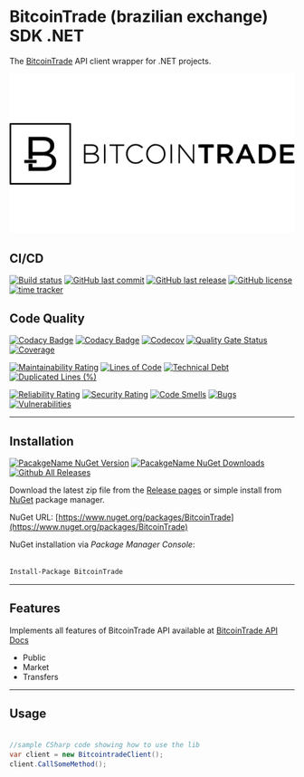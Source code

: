 # BitcoinTrade (brazilian exchange) SDK .NET

The [BitcoinTrade](https://bitcointrade.com.br) API client wrapper for .NET projects.

![Bitcointrade](https://raw.githubusercontent.com/guibranco/bitcointrade-sdk-dotnet/master/logo.png)

## CI/CD

[![Build status](https://ci.appveyor.com/api/projects/status/dekoywhywve3258w?svg=true)](https://ci.appveyor.com/project/guibranco/bitcointrade-sdk-dotnet)
[![GitHub last commit](https://img.shields.io/github/last-commit/guibranco/bitcointrade-sdk-dotnet)](https://github.com/guibranco/bitcointrade-sdk-dotnet)
[![GitHub last release](https://img.shields.io/github/release-date/guibranco/bitcointrade-sdk-dotnet.svg?style=flat)](https://github.com/guibranco/bitcointrade-sdk-dotnet)
[![GitHub license](https://img.shields.io/github/license/guibranco/bitcointrade-sdk-dotnet)](https://github.com/guibranco/bitcointrade-sdk-dotnet)
[![time tracker](https://wakatime.com/badge/github/guibranco/bitcointrade-sdk-dotnet.svg)](https://wakatime.com/badge/github/guibranco/bitcointrade-sdk-dotnet)

## Code Quality

[![Codacy Badge](https://app.codacy.com/project/badge/Grade/bd0f2cac323e4b28a4560cd8bae1fd2d)](https://www.codacy.com/manual/guilherme_9/bitcointrade-sdk-dotnet)
[![Codacy Badge](https://api.codacy.com/project/badge/Coverage/bd0f2cac323e4b28a4560cd8bae1fd2d)](https://www.codacy.com/manual/guilherme_9/cbitcointrade-sdk-dotnet)
[![Codecov](https://codecov.io/gh/guibranco/bitcointrade-sdk-dotnet/branch/master/graph/badge.svg)](https://codecov.io/gh/guibranco/bitcointrade-sdk-dotnet)
[![Quality Gate Status](https://sonarcloud.io/api/project_badges/measure?project=guibranco_bitcointrade-sdk-dotnet&metric=alert_status)](https://sonarcloud.io/dashboard?id=guibranco_bitcointrade-sdk-dotnet)
[![Coverage](https://sonarcloud.io/api/project_badges/measure?project=guibranco_bitcointrade-sdk-dotnet&metric=coverage)](https://sonarcloud.io/dashboard?id=guibranco_bitcointrade-sdk-dotnet)

[![Maintainability Rating](https://sonarcloud.io/api/project_badges/measure?project=guibranco_bitcointrade-sdk-dotnet&metric=sqale_rating)](https://sonarcloud.io/dashboard?id=guibranco_bitcointrade-sdk-dotnet)
[![Lines of Code](https://sonarcloud.io/api/project_badges/measure?project=guibranco_bitcointrade-sdk-dotnet&metric=ncloc)](https://sonarcloud.io/dashboard?id=guibranco_bitcointrade-sdk-dotnet)
[![Technical Debt](https://sonarcloud.io/api/project_badges/measure?project=guibranco_bitcointrade-sdk-dotnet&metric=sqale_index)](https://sonarcloud.io/dashboard?id=guibranco_bitcointrade-sdk-dotnet)
[![Duplicated Lines (%)](https://sonarcloud.io/api/project_badges/measure?project=guibranco_bitcointrade-sdk-dotnet&metric=duplicated_lines_density)](https://sonarcloud.io/dashboard?id=guibranco_bitcointrade-sdk-dotnet)

[![Reliability Rating](https://sonarcloud.io/api/project_badges/measure?project=guibranco_bitcointrade-sdk-dotnet&metric=reliability_rating)](https://sonarcloud.io/dashboard?id=guibranco_bitcointrade-sdk-dotnet)
[![Security Rating](https://sonarcloud.io/api/project_badges/measure?project=guibranco_bitcointrade-sdk-dotnet&metric=security_rating)](https://sonarcloud.io/dashboard?id=guibranco_bitcointrade-sdk-dotnet)
[![Code Smells](https://sonarcloud.io/api/project_badges/measure?project=guibranco_bitcointrade-sdk-dotnet&metric=code_smells)](https://sonarcloud.io/dashboard?id=guibranco_bitcointrade-sdk-dotnet)
[![Bugs](https://sonarcloud.io/api/project_badges/measure?project=guibranco_bitcointrade-sdk-dotnet&metric=bugs)](https://sonarcloud.io/dashboard?id=guibranco_bitcointrade-sdk-dotnet)
[![Vulnerabilities](https://sonarcloud.io/api/project_badges/measure?project=guibranco_bitcointrade-sdk-dotnet&metric=vulnerabilities)](https://sonarcloud.io/dashboard?id=guibranco_bitcointrade-sdk-dotnet)

---

## Installation

[![PacakgeName NuGet Version](https://img.shields.io/nuget/v/BitcoinTrade.svg?style=flat)](https://www.nuget.org/packages/BitcoinTrade/)
[![PacakgeName NuGet Downloads](https://img.shields.io/nuget/dt/BitcoinTrade.svg?style=flat)](https://www.nuget.org/packages/BitcoinTrade/)
[![Github All Releases](https://img.shields.io/github/downloads/guibranco/bitcointrade-sdk-dotnet/total.svg?style=flat)](https://github.com/guibranco/bitcointrade-sdk-dotnet)

Download the latest zip file from the [Release pages](https://github.com/guibranco/bitcointrade-sdk-dotnet/releases) or simple install from [NuGet](https://www.nuget.org/packages/BitcoinTrade) package manager.

NuGet URL: [https://www.nuget.org/packages/BitcoinTrade](https://www.nuget.org/packages/BitcoinTrade)

NuGet installation via *Package Manager Console*:

```ps

Install-Package BitcoinTrade

```

---

## Features

Implements all features of BitcoinTrade API available at [BitcoinTrade API Docs](https://apidocs.bitcointrade.com.br/)

- Public
- Market
- Transfers

---

## Usage

```cs

//sample CSharp code showing how to use the lib
var client = new BitcointradeClient();
client.CallSomeMethod();

```
